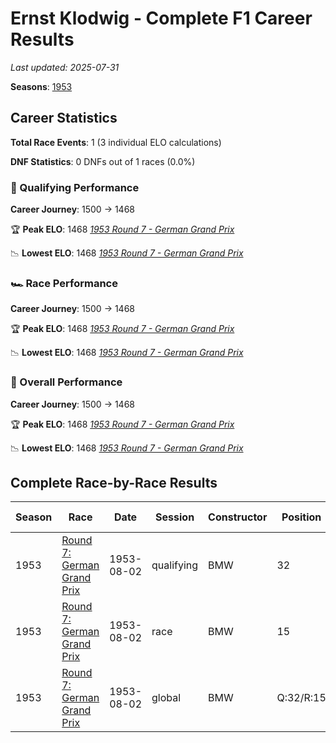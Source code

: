# Ernst Klodwig - Complete F1 Career Results

*Last updated: 2025-07-31*

**Seasons**: [1953](../seasons/1953-season-report)

## Career Statistics

**Total Race Events**: 1 (3 individual ELO calculations)

**DNF Statistics**: 0 DNFs out of 1 races (0.0%)

### 🏁 Qualifying Performance
**Career Journey**: 1500 → 1468

🏆 **Peak ELO**: 1468
   *[1953 Round 7 - German Grand Prix](../seasons/1953-season-report#round-7-german-grand-prix)*

📉 **Lowest ELO**: 1468
   *[1953 Round 7 - German Grand Prix](../seasons/1953-season-report#round-7-german-grand-prix)*

### 🏎️ Race Performance
**Career Journey**: 1500 → 1468

🏆 **Peak ELO**: 1468
   *[1953 Round 7 - German Grand Prix](../seasons/1953-season-report#round-7-german-grand-prix)*

📉 **Lowest ELO**: 1468
   *[1953 Round 7 - German Grand Prix](../seasons/1953-season-report#round-7-german-grand-prix)*

### 🌟 Overall Performance
**Career Journey**: 1500 → 1468

🏆 **Peak ELO**: 1468
   *[1953 Round 7 - German Grand Prix](../seasons/1953-season-report#round-7-german-grand-prix)*

📉 **Lowest ELO**: 1468
   *[1953 Round 7 - German Grand Prix](../seasons/1953-season-report#round-7-german-grand-prix)*


## Complete Race-by-Race Results

| Season | Race | Date | Session | Constructor | Position | Starting ELO | ELO Change | Final ELO | Teammate |
|--------|------|------|---------|-------------|----------|--------------|------------|-----------|----------|
| 1953 | [Round 7: German Grand Prix](../seasons/1953-season-report#round-7-german-grand-prix) | 1953-08-02 | qualifying | BMW | 32 | 1500 | -32 | 1468 | [Rudolf Krause](rudolf-krause) |
| 1953 | [Round 7: German Grand Prix](../seasons/1953-season-report#round-7-german-grand-prix) | 1953-08-02 | race | BMW | 15 | 1500 | -32 | 1468 | [Rudolf Krause](rudolf-krause) |
| 1953 | [Round 7: German Grand Prix](../seasons/1953-season-report#round-7-german-grand-prix) | 1953-08-02 | global | BMW | Q:32/R:15 | 1500 | -32 | 1468 | [Rudolf Krause](rudolf-krause) |
